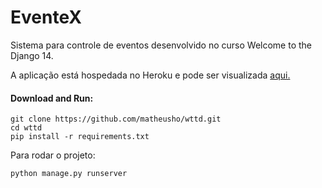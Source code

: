 EventeX
=======

Sistema para controle de eventos desenvolvido no curso Welcome to the Django 14.

A aplicação está hospedada no Heroku e pode ser visualizada [aqui.](http://matheus-wttd14.herokuapp.com/)

#### Download and Run:


    git clone https://github.com/matheusho/wttd.git
    cd wttd
    pip install -r requirements.txt


Para rodar o projeto:


    python manage.py runserver
